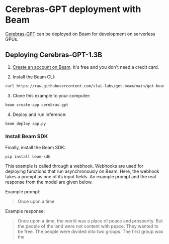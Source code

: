# Cerebras-GPT deployment with Beam

[Cerebras-GPT](https://huggingface.co/cerebras/Cerebras-GPT-1.3B) can be deployed on Beam for development
on serverless GPUs.

## Deploying Cerebras-GPT-1.3B

1. [Create an account on Beam](https://beam.cloud). It's free and you don't need a credit card.

2. Install the Beam CLI:

```bash
curl https://raw.githubusercontent.com/slai-labs/get-beam/main/get-beam.sh -sSfL | sh
```

3. Clone this example to your computer:

```python
beam create-app cerebras-gpt
```

4. Deploy and run inference:

```python
beam deploy app.py
```

### Install Beam SDK
Finally, install the Beam SDK:

```pip install beam-sdk```

This example is called through a webhook. Webhooks are used for deploying
functions that run asynchronously on Beam. Here, the webhook takes a prompt
as one of its input fields. An example prompt and the real response from the
model are given below.

Example prompt: 
> Once upon a time

Example response: 
> Once upon a time, the world was a place of peace and prosperity. But the people of the land were not content with peace. They wanted to be free. The people were divided into two groups. The first group was the
